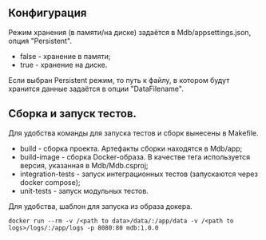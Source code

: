 ## Конфигурация

Режим хранения (в памяти/на диске) задаётся в Mdb/appsettings.json, опция "Persistent".
* false - хранение в памяти;
* true - хранение на диске.

Если выбран Persistent режим, то путь к файлу, в котором будут хранится данные задаётся в опции "DataFilename".

## Сборка и запуск тестов.

Для удобства команды для запуска тестов и сборк вынесены в Makefile.

* build - сборка проекта. Артефакты сборки находятся в Mdb/app;
* build-image - сборка Docker-образа. В качестве тега используется версия, указанная в Mdb/Mdb.csproj;
* integration-tests - запуск интеграционных тестов (запускаются через docker compose);
* unit-tests - запуск модульных тестов.

Для удобства, шаблон для запуска из образа докера.
```
docker run --rm -v /<path to data>/data/:/app/data -v /<path to logs>/logs/:/app/logs -p 8080:80 mdb:1.0.0
```